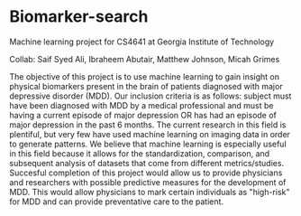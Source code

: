 # Biomarker-search
Machine learning project for CS4641 at Georgia Institute of Technology

Collab: Saif Syed Ali, Ibraheem Abutair, Matthew Johnson, Micah Grimes

The objective of this project is to use machine learning to gain insight on physical biomarkers present in the brain of patients diagnosed with major depressive disorder (MDD). Our inclusion criteria is as follows: subject must have been diagnosed with MDD by a medical professional and must be having a current episode of major depression OR has had an episode of major depression in the past 6 months. 
The current research in this field is plentiful, but very few have used machine learning on imaging data in order to generate patterns. We believe that machine learning is especially useful in this field because it allows for the standardization, comparison, and subsequent analysis of datasets that come from different metrics/studies. Succesful completion of this project would allow us to provide physicians and researchers with possible predictive measures for the development of MDD. This would allow physicians to mark certain individuals as "high-risk" for MDD and can provide preventative care to the patient.
